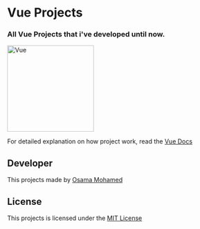 # Vue Projects
### All Vue Projects that i've developed until now.

[<img src="https://vuejs.org/images/logo.png" width="200" title="Vue" >](https://github.com/osama-mohamed)


For detailed explanation on how project work, read the [Vue Docs](https://vuejs.org/v2/guide)

## Developer
This projects made by [Osama Mohamed](https://www.facebook.com/osama.mohamed.ms)

## License
This projects is licensed under the [MIT License](https://opensource.org/licenses/MIT)
